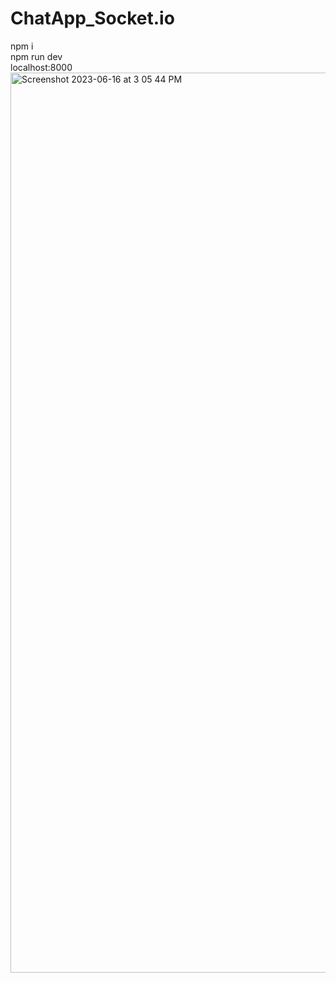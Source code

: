 # ChatApp_Socket.io
 
npm i <br/>
npm run dev <br/>
localhost:8000 <br/>
<img width="1440" alt="Screenshot 2023-06-16 at 3 05 44 PM" src="https://github.com/Shubhamraut01/ChatApp_Socket.io/assets/98621723/f5cc7037-bb39-444e-8c4c-48cc953b55c4">
